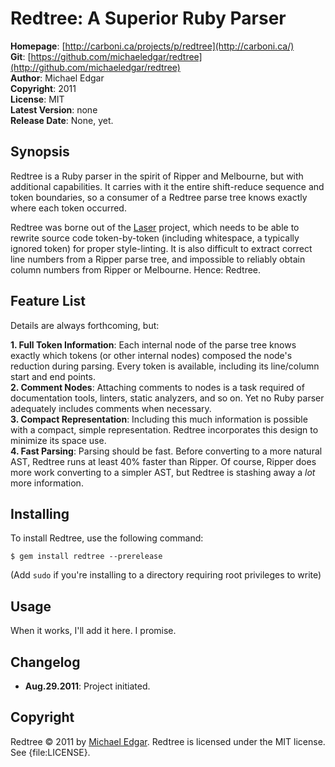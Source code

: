 Redtree: A Superior Ruby Parser
===============================

**Homepage**:     [http://carboni.ca/projects/p/redtree](http://carboni.ca/)      
**Git**:          [https://github.com/michaeledgar/redtree](http://github.com/michaeledgar/redtree)   
**Author**:       Michael Edgar    
**Copyright**:    2011   
**License**:      MIT    
**Latest Version**: none   
**Release Date**: None, yet.

Synopsis
--------

Redtree is a Ruby parser in the spirit of Ripper and Melbourne, but with additional capabilities. It carries with it the entire shift-reduce sequence and token boundaries, so a consumer of a Redtree parse tree knows exactly where each token occurred.

Redtree was borne out of the [Laser](https:/github.com/michaeledgar/laser) project, which needs to be able to rewrite source code token-by-token (including whitespace, a typically ignored token) for proper style-linting. It is also difficult to extract correct line numbers from a Ripper parse tree, and impossible to reliably obtain column numbers from Ripper or Melbourne. Hence: Redtree.

Feature List
------------
                                                                              
Details are always forthcoming, but:

**1. Full Token Information**: Each internal node of the parse tree knows exactly which tokens (or other internal nodes) composed the node's reduction during parsing. Every token is available, including its line/column start and end points.  
**2. Comment Nodes**: Attaching comments to nodes is a task required of documentation tools, linters, static analyzers, and so on. Yet no Ruby parser adequately includes comments when necessary.  
**3. Compact Representation**: Including this much information is possible with a compact, simple representation. Redtree incorporates this design to minimize its space use.    
**4. Fast Parsing**: Parsing should be fast. Before converting to a more natural AST, Redtree runs at least 40% faster than Ripper. Of course, Ripper does more work converting to a simpler AST, but Redtree is stashing away a *lot* more information.

Installing
----------

To install Redtree, use the following command:

    $ gem install redtree --prerelease
    
(Add `sudo` if you're installing to a directory requiring root privileges to write)
                                                                              
Usage
-----

When it works, I'll add it here. I promise.

Changelog
---------

- **Aug.29.2011**: Project initiated.

Copyright
---------

Redtree &copy; 2011 by [Michael Edgar](mailto:adgar@carboni.ca).
Redtree is licensed under the MIT license. See {file:LICENSE}.